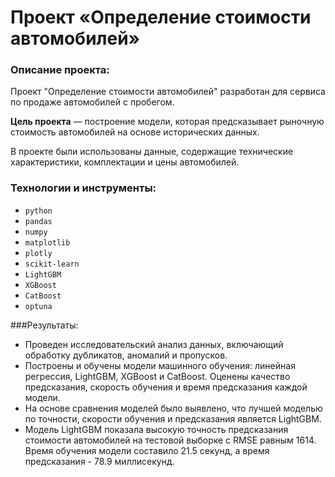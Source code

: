 # Проект «Определение стоимости автомобилей»

### Описание проекта:
Проект "Определение стоимости автомобилей" разработан для сервиса по продаже автомобилей с пробегом. 

**Цель проекта** — построение модели, которая предсказывает рыночную стоимость автомобилей на основе исторических данных. 


В проекте были использованы данные, содержащие технические характеристики, комплектации и цены автомобилей. 

### Технологии и инструменты:
- `python`
- `pandas`
- `numpy`
- `matplotlib`
- `plotly`
- `scikit-learn`
- `LightGBM`
- `XGBoost`
- `CatBoost`
- `optuna`

###Результаты:

* Проведен исследовательский анализ данных, включающий обработку дубликатов, аномалий и пропусков.
* Построены и обучены модели машинного обучения: линейная регрессия, LightGBM, XGBoost и CatBoost.
Оценены качество предсказания, скорость обучения и время предсказания каждой модели.
* На основе сравнения моделей было выявлено, что лучшей моделью по точности, скорости обучения и предсказания является LightGBM.
* Модель LightGBM показала высокую точность предсказания стоимости автомобилей на тестовой выборке с RMSE равным 1614. Время обучения модели составило 21.5 секунд, а время предсказания - 78.9 миллисекунд.


